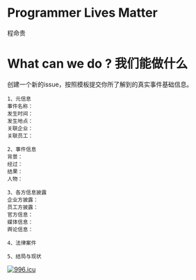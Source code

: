 # Programmer Lives Matter
程命贵

# What can we do ? 我们能做什么 
创建一个新的issue，按照模板提交你所了解到的真实事件基础信息。
````
1、元信息
事件名称：
发生时间：
发生地点：
关联企业：
关联员工：

2、事件信息
背景：
经过：
结果：
人物：

3、各方信息披露
企业方披露：
员工方披露：
官方信息：
媒体信息：
舆论信息：

4、法律案件

5、结局与现状

````


[![996.icu](https://img.shields.io/badge/link-996.icu-red.svg)](https://996.icu)
